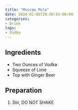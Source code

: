 ```yaml
---
title: "Moscow Mule"
date: 2024-02-08T20:50:03-06:00
categories:
- Drink
tags:
- Vodka
---
```


## Ingredients
* Two Ounces of Vodka
* Squeeze of Lime
* Top with Ginger Beer

## Preparation
1. Stir, DO NOT SHAKE